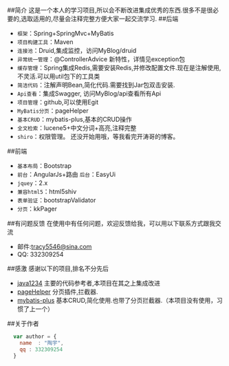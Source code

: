 ##简介
这是一个本人的学习项目,所以会不断改进集成优秀的东西.很多不是很必要的,选取适用的,尽量会注释完整方便大家一起交流学习.
##后端
* `框架`：Spring+SpringMvc+MyBatis
* `项目构建工具`：Maven
* `连接池`：Druid,集成监控，访问MyBlog/druid
* `异常统一管理`：@ControllerAdvice 新特性，详情见exception包
* `缓存管理`：Spring集成Redis,需要安装Redis,并修改配置文件.现在是注解使用,不灵活.可以用util包下的工具类
* `简洁代码`：注解声明Bean,简化代码.需要找到Jar包双击安装. 
* `Api查看`：集成Swagger, 访问MyBlog/api查看所有Api
* `项目管理`：github,可以使用Egit
* `MyBatis分页`：pageHelper
* `基本CRUD`：mybatis-plus,基本的CRUD操作
* `全文检索`：lucene5+中文分词+高亮,注释完整
* `shiro`：权限管理。  还没开始用哦，等我看完开涛哥的博客。
 
##前端
* `基本布局`：Bootstrap
* `前台`：AngularJs+路由  `后台`：EasyUi
* `jquey`：2.x 
* `兼容html5`：html5shiv
* `表单验证`：bootstrapValidator
* `分页`：kkPager

##有问题反馈
在使用中有任何问题，欢迎反馈给我，可以用以下联系方式跟我交流

* 邮件:tracy5546@sina.com
* QQ: 332309254

##感激
感谢以下的项目,排名不分先后

* [java1234](http://www.java1234.com/) 主要的代码参考者,本项目在其之上集成改进
* [pageHelper](https://github.com/pagehelper/Mybatis-PageHelper) 分页插件,拦截器.
* [mybatis-plus](http://git.oschina.net/juapk/mybatis-plus) 基本CRUD,简化使用.也带了分页拦截器.（本项目没有使用，习惯了上一个）

##关于作者

```javascript
  var author = {
    name  : "陶宇",
    qq : 332309254
  }
```